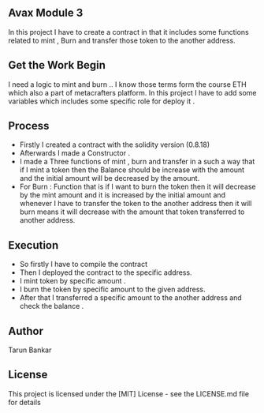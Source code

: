## Avax Module 3 
In this project I have to create a contract in that it includes some functions related to mint , Burn and transfer those token to the another address.

## Get the Work Begin 
I need a logic to mint and burn .. I know those terms form the course ETH which also a part of metacrafters platform. In this project I have to add some variables which includes some specific role for deploy it .

## Process 
* Firstly I created a contract with the solidity version (0.8.18)
* Afterwards I made a Constructor .
* I made a Three functions of mint , burn and transfer in a such a way that if I mint a token then the  Balance should be increase with the amount and the initial amount will be decreased by the amount.
* For Burn :  Function that is if I want to burn the token then it will decrease by the mint amount and it is increased by the initial amount and whenever I have to transfer the token to the another address then it will burn means it will decrease with the amount that token transferred to another address.

## Execution 
* So firstly I have to compile the contract 
* Then I deployed the contract to the specific address.
* I mint token by specific amount .
* I burn the token by specific amount to the given address. 
* After that I transferred a specific amount to the another address and check the balance .

## Author 
Tarun Bankar 

## License
This project is licensed under the [MIT] License - see the LICENSE.md file for details
